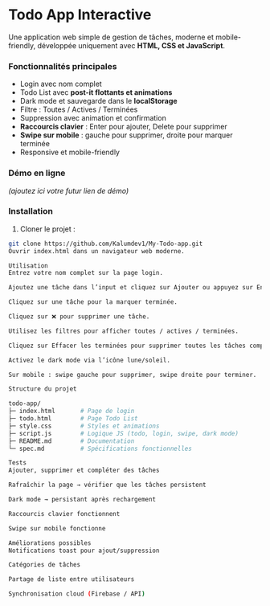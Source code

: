 # Todo App Interactive

Une application web simple de gestion de tâches, moderne et mobile-friendly, développée uniquement avec **HTML, CSS et JavaScript**.  

### Fonctionnalités principales
- Login avec nom complet
- Todo List avec **post-it flottants et animations**
- Dark mode et sauvegarde dans le **localStorage**
- Filtre : Toutes / Actives / Terminées
- Suppression avec animation et confirmation
- **Raccourcis clavier** : Enter pour ajouter, Delete pour supprimer
- **Swipe sur mobile** : gauche pour supprimer, droite pour marquer terminée
- Responsive et mobile-friendly

### Démo en ligne
*(ajoutez ici votre futur lien de démo)*

### Installation
1. Cloner le projet :
```bash
git clone https://github.com/Kalumdev1/My-Todo-app.git
Ouvrir index.html dans un navigateur web moderne.

Utilisation
Entrez votre nom complet sur la page login.

Ajoutez une tâche dans l’input et cliquez sur Ajouter ou appuyez sur Enter.

Cliquez sur une tâche pour la marquer terminée.

Cliquez sur ❌ pour supprimer une tâche.

Utilisez les filtres pour afficher toutes / actives / terminées.

Cliquez sur Effacer les terminées pour supprimer toutes les tâches complétées.

Activez le dark mode via l’icône lune/soleil.

Sur mobile : swipe gauche pour supprimer, swipe droite pour terminer.

Structure du projet

todo-app/
├─ index.html       # Page de login
├─ todo.html        # Page Todo List
├─ style.css        # Styles et animations
├─ script.js        # Logique JS (todo, login, swipe, dark mode)
├─ README.md        # Documentation
└─ spec.md          # Spécifications fonctionnelles

Tests
Ajouter, supprimer et compléter des tâches

Rafraîchir la page → vérifier que les tâches persistent

Dark mode → persistant après rechargement

Raccourcis clavier fonctionnent

Swipe sur mobile fonctionne

Améliorations possibles
Notifications toast pour ajout/suppression

Catégories de tâches

Partage de liste entre utilisateurs

Synchronisation cloud (Firebase / API)



